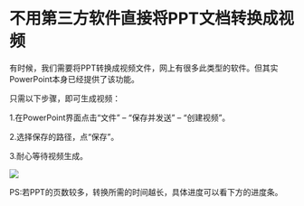 # 不用第三方软件直接将PPT文档转换成视频

有时候，我们需要将PPT转换成视频文件，网上有很多此类型的软件。但其实PowerPoint本身已经提供了该功能。

只需以下步骤，即可生成视频：

1.在PowerPoint界面点击“文件” – “保存并发送” – “创建视频”。

2.选择保存的路径，点“保存”。

3.耐心等待视频生成。

![](http://owa.sodexo-cn.com/blog/wp-content/uploads/2018/03/tips0309cn.gif)

PS:若PPT的页数较多，转换所需的时间越长，具体进度可以看下方的进度条。